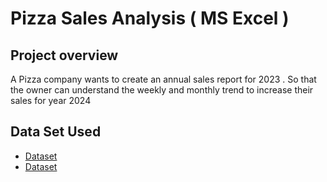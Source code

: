 # Pizza Sales Analysis ( MS Excel ) 
## Project overview 
A Pizza company wants to create an annual sales report for 2023 . So that the owner can understand the weekly and monthly trend to increase their sales for year 2024 

## Data Set Used 
 - <a href = "https://github.com/Nihal08101704/Data-Analysis-Project/blob/main/pizza_sales%20excel%20file.xlsx">Dataset</a> 
 - <a href = "https://github.com/Nihal08101704/Data-Analysis-Project/blob/main/pizza_sales%20final%20dashboard.xlsx">Dataset</a>
 
